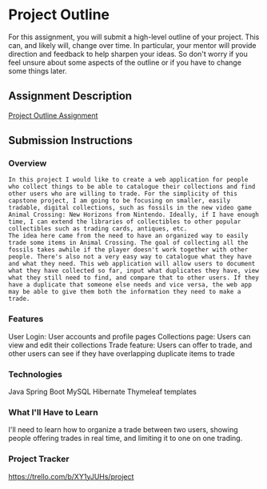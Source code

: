 # Project Outline
For this assignment, you will submit a high-level outline of your project. This can, and likely will, change over time. In particular, your mentor will provide direction and feedback to help sharpen your ideas. So don't worry if you feel unsure about some aspects of the outline or if you have to change some things later.

## Assignment Description
[Project Outline Assignment](https://education.launchcode.org/liftoff/modules/assignments/project-outline)

## Submission Instructions

### Overview
	In this project I would like to create a web application for people who collect things to be able to catalogue their collections and find other users who are willing to trade. For the simplicity of this capstone project, I am going to be focusing on smaller, easily tradable, digital collections, such as fossils in the new video game Animal Crossing: New Horizons from Nintendo. Ideally, if I have enough time, I can extend the libraries of collectibles to other popular collectibles such as trading cards, antiques, etc.
	The idea here came from the need to have an organized way to easily trade some items in Animal Crossing. The goal of collecting all the fossils takes awhile if the player doesn't work together with other people. There's also not a very easy way to catalogue what they have and what they need. This web application will allow users to document what they have collected so far, input what duplicates they have, view what they still need to find, and compare that to other users. If they have a duplicate that someone else needs and vice versa, the web app may be able to give them both the information they need to make a trade.

### Features
User Login: User accounts and profile pages
Collections page: Users can view and edit their collections
Trade feature: Users can offer to trade, and other users can see if they have overlapping duplicate items to trade

### Technologies
Java
Spring Boot
MySQL
Hibernate
Thymeleaf templates

### What I'll Have to Learn
I'll need to learn how to organize a trade between two users, showing people offering trades in real time, and limiting it to one on one trading.

### Project Tracker

https://trello.com/b/XY1yJUHs/project
